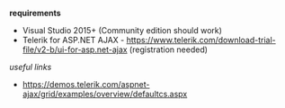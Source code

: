 **requirements**
* Visual Studio 2015+ (Community edition should work)
* Telerik for ASP.NET AJAX - https://www.telerik.com/download-trial-file/v2-b/ui-for-asp.net-ajax (registration needed)

*useful links*

* https://demos.telerik.com/aspnet-ajax/grid/examples/overview/defaultcs.aspx
